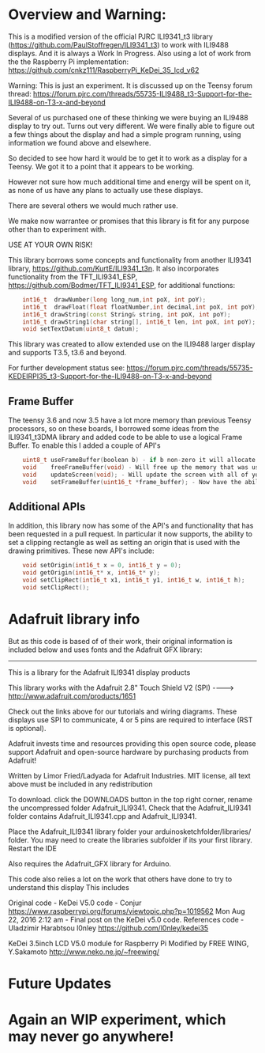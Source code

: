 Overview and Warning: 
=====
This is a modified version of the official PJRC ILI9341_t3 library (https://github.com/PaulStoffregen/ILI9341_t3) to work with ILI9488 displays. And it is always a Work In Progress.  Also using a lot of work from the the Raspberry Pi implementation: https://github.com/cnkz111/RaspberryPi_KeDei_35_lcd_v62


Warning: This is just an experiment.  It is discussed up on the Teensy forum thread: https://forum.pjrc.com/threads/55735-ILI9488_t3-Support-for-the-ILI9488-on-T3-x-and-beyond


Several of us purchased one of these thinking we were buying an ILI9488 display to try out.  Turns out very different.  We were finally able to 
figure out a few things about the display and had a simple program running, using information we found above and elsewhere.

So decided to see how hard it would be to get it to work as a display for a Teensy.  We got it to a point that it appears to be working.

However not sure how much additional time and energy will be spent on it, as none of us have any plans to actually use these displays.

There are several others we would much rather use. 

We make now warrantee or promises that this library is fit for any purpose other than to experiment with.

USE AT YOUR OWN RISK!

This library borrows some concepts and functionality from another ILI9341 library, https://github.com/KurtE/ILI9341_t3n.  It also incorporates functionality from the TFT_ILI9341_ESP, https://github.com/Bodmer/TFT_ILI9341_ESP, for additional functions:
```c++
    int16_t  drawNumber(long long_num,int poX, int poY);
    int16_t  drawFloat(float floatNumber,int decimal,int poX, int poY);   
    int16_t drawString(const String& string, int poX, int poY);
    int16_t drawString1(char string[], int16_t len, int poX, int poY);
    void setTextDatum(uint8_t datum);
```

This library was created to allow extended use on the ILI9488 larger display and supports T3.5, t3.6 and beyond.

For further development status see: https://forum.pjrc.com/threads/55735-KEDEIRPI35_t3-Support-for-the-ILI9488-on-T3-x-and-beyond


Frame Buffer
------------
The teensy 3.6 and now 3.5 have a lot more memory than previous Teensy processors, so on these boards, I borrowed some ideas from the ILI9341_t3DMA library and added code to be able to use a logical Frame Buffer.  To enable this I added a couple of API's 
```c++
    uint8_t useFrameBuffer(boolean b) - if b non-zero it will allocate memory and start using
    void	freeFrameBuffer(void) - Will free up the memory that was used.
    void	updateScreen(void); - Will update the screen with all of your updates...
	void	setFrameBuffer(uint16_t *frame_buffer); - Now have the ability allocate the frame buffer and pass it in, to avoid use of malloc
```

Additional APIs
---------------
In addition, this library now has some of the API's and functionality that has been requested in a pull request.  In particular it now supports, the ability to set a clipping rectangle as well as setting an origin that is used with the drawing primitives.   These new API's include:
```c++
	void setOrigin(int16_t x = 0, int16_t y = 0); 
	void getOrigin(int16_t* x, int16_t* y);
	void setClipRect(int16_t x1, int16_t y1, int16_t w, int16_t h); 
	void setClipRect();
```

Adafruit library info
=======================

But as this code is based of of their work, their original information is included below and uses fonts and the Adafruit GFX library:

------------------------------------------

This is a library for the Adafruit ILI9341 display products

This library works with the Adafruit 2.8" Touch Shield V2 (SPI)
  ----> http://www.adafruit.com/products/1651
 
Check out the links above for our tutorials and wiring diagrams.
These displays use SPI to communicate, 4 or 5 pins are required
to interface (RST is optional).

Adafruit invests time and resources providing this open source code,
please support Adafruit and open-source hardware by purchasing
products from Adafruit!

Written by Limor Fried/Ladyada for Adafruit Industries.
MIT license, all text above must be included in any redistribution

To download. click the DOWNLOADS button in the top right corner, rename the uncompressed folder Adafruit_ILI9341. Check that the Adafruit_ILI9341 folder contains Adafruit_ILI9341.cpp and Adafruit_ILI9341.

Place the Adafruit_ILI9341 library folder your arduinosketchfolder/libraries/ folder. You may need to create the libraries subfolder if its your first library. Restart the IDE

Also requires the Adafruit_GFX library for Arduino.

This code also relies a lot on the work that others have done to try to understand this display This includes

Original code - KeDei V5.0 code - Conjur
 https://www.raspberrypi.org/forums/viewtopic.php?p=1019562
 Mon Aug 22, 2016 2:12 am - Final post on the KeDei v5.0 code.
References code - Uladzimir Harabtsou l0nley
 https://github.com/l0nley/kedei35

KeDei 3.5inch LCD V5.0 module for Raspberry Pi
Modified by FREE WING, Y.Sakamoto
http://www.neko.ne.jp/~freewing/


Future Updates
==============


Again an WIP experiment, which may never go anywhere!
=====
